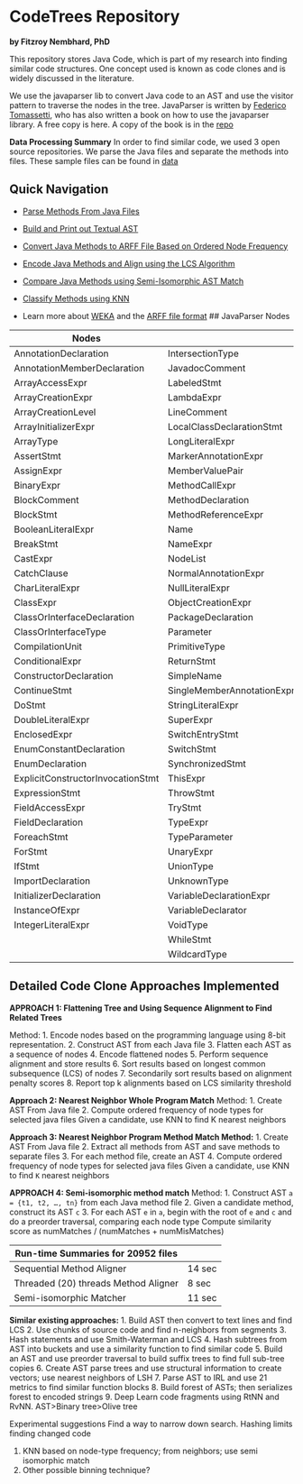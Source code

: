 # CodeTrees Repository

**by Fitzroy Nembhard, PhD**

This repository stores Java Code, which is part of my research into finding similar code structures. One concept used is known as code clones and is widely discussed in the literature.

We use the javaparser lib to convert Java code to an AST and use the visitor pattern to traverse the nodes in the tree. JavaParser is written by [Federico Tomassetti](https://leanpub.com/u/tomassetti%5D), who has also written a book on how to use the javaparser library. A free copy is here. A copy of the book is in the [repo]()

**Data Processing Summary** In order to find similar code, we used 3 open source repositories. We parse the Java files and separate the methods into files. These sample files can be found in [data](data)

## Quick Navigation

-   [Parse Methods From Java Files](tree/main/src/org/fit/hiai/main/ProgramMethodsProcessor)

-   [Build and Print out Textual AST](src/org/fit/hiai/main/PProgramTreeBuilder)

-   [Convert Java Methods to ARFF File Based on Ordered Node Frequency](src/org/fit/hiai/main/ProgramMethodClassifier)

-   [Encode Java Methods and Align using the LCS Algorithm](src/org/fit/hiai/main/EncodedMethodAligner)

-   [Compare Java Methods using Semi-Isomorphic AST Match](src/org/fit/hiai/main/IsomorphicMethodsMatcher)

-   [Classify Methods using KNN](src/org/fit/hiai/main/ProgramMethodClassifier)

-   Learn more about [WEKA](https://www.cs.waikato.ac.nz/ml/weka/) and the [ARFF file format](https://www.cs.waikato.ac.nz/ml/weka/arff.html) \## JavaParser Nodes

| Nodes                             |                            |
|-----------------------------------|----------------------------|
| AnnotationDeclaration             | IntersectionType           |
| AnnotationMemberDeclaration       | JavadocComment             |
| ArrayAccessExpr                   | LabeledStmt                |
| ArrayCreationExpr                 | LambdaExpr                 |
| ArrayCreationLevel                | LineComment                |
| ArrayInitializerExpr              | LocalClassDeclarationStmt  |
| ArrayType                         | LongLiteralExpr            |
| AssertStmt                        | MarkerAnnotationExpr       |
| AssignExpr                        | MemberValuePair            |
| BinaryExpr                        | MethodCallExpr             |
| BlockComment                      | MethodDeclaration          |
| BlockStmt                         | MethodReferenceExpr        |
| BooleanLiteralExpr                | Name                       |
| BreakStmt                         | NameExpr                   |
| CastExpr                          | NodeList                   |
| CatchClause                       | NormalAnnotationExpr       |
| CharLiteralExpr                   | NullLiteralExpr            |
| ClassExpr                         | ObjectCreationExpr         |
| ClassOrInterfaceDeclaration       | PackageDeclaration         |
| ClassOrInterfaceType              | Parameter                  |
| CompilationUnit                   | PrimitiveType              |
| ConditionalExpr                   | ReturnStmt                 |
| ConstructorDeclaration            | SimpleName                 |
| ContinueStmt                      | SingleMemberAnnotationExpr |
| DoStmt                            | StringLiteralExpr          |
| DoubleLiteralExpr                 | SuperExpr                  |
| EnclosedExpr                      | SwitchEntryStmt            |
| EnumConstantDeclaration           | SwitchStmt                 |
| EnumDeclaration                   | SynchronizedStmt           |
| ExplicitConstructorInvocationStmt | ThisExpr                   |
| ExpressionStmt                    | ThrowStmt                  |
| FieldAccessExpr                   | TryStmt                    |
| FieldDeclaration                  | TypeExpr                   |
| ForeachStmt                       | TypeParameter              |
| ForStmt                           | UnaryExpr                  |
| IfStmt                            | UnionType                  |
| ImportDeclaration                 | UnknownType                |
| InitializerDeclaration            | VariableDeclarationExpr    |
| InstanceOfExpr                    | VariableDeclarator         |
| IntegerLiteralExpr                | VoidType                   |
|                                   | WhileStmt                  |
|                                   | WildcardType               |

## Detailed Code Clone Approaches Implemented

**APPROACH 1: Flattening Tree and Using Sequence Alignment to Find Related Trees**

Method: 1. Encode nodes based on the programming language using 8-bit representation. 2. Construct AST from each Java file 3. Flatten each AST as a sequence of nodes 4. Encode flattened nodes 5. Perform sequence alignment and store results 6. Sort results based on longest common subsequence (LCS) of nodes 7. Secondarily sort results based on alignment penalty scores 8. Report top k alignments based on LCS similarity threshold

**Approach 2: Nearest Neighbor Whole Program Match** Method: 1. Create AST From Java file 2. Compute ordered frequency of node types for selected java files Given a candidate, use KNN to find K nearest neighbors

**Approach 3: Nearest Neighbor Program Method Match Method:** 1. Create AST From Java file 2. Extract all methods from AST and save methods to separate files 3. For each method file, create an AST 4. Compute ordered frequency of node types for selected java files Given a candidate, use KNN to find `K` nearest neighbors

**APPROACH 4: Semi-isomorphic method match** Method: 1. Construct AST `a = {t1, t2, …, tn}` from each Java method file 2. Given a candidate method, construct its AST `c` 3. For each AST `e` in `a`, begin with the root of `e` and `c` and do a preorder traversal, comparing each node type Compute similarity score as numMatches / (numMatches + numMisMatches)

| Run-time Summaries for 20952 files   |        |
|--------------------------------------|--------|
| Sequential Method Aligner            | 14 sec |
| Threaded (20) threads Method Aligner | 8 sec  |
| Semi-isomorphic Matcher              | 11 sec |

**Similar existing approaches:** 1. Build AST then convert to text lines and find LCS 2. Use chunks of source code and find n-neighbors from segments 3. Hash statements and use Smith-Waterman and LCS 4. Hash subtrees from AST into buckets and use a similarity function to find similar code 5. Build an AST and use preorder traversal to build suffix trees to find full sub-tree copies 6. Create AST parse trees and use structural information to create vectors; use nearest neighbors of LSH 7. Parse AST to IRL and use 21 metrics to find similar function blocks 8. Build forest of ASTs; then serializes forest to encoded strings 9. Deep Learn code fragments using RtNN and RvNN. AST\>Binary tree\>Olive tree

Experimental suggestions Find a way to narrow down search. Hashing limits finding changed code

1.  KNN based on node-type frequency; from neighbors; use semi isomorphic match
2.  Other possible binning technique?
